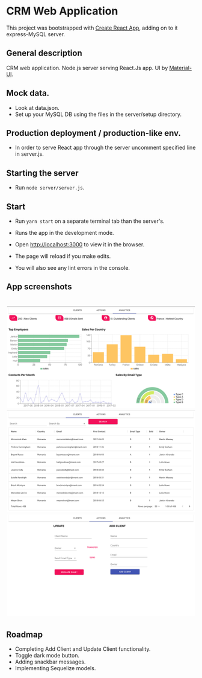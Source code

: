 # CRM Web Application
This project was bootstrapped with [Create React App](https://github.com/facebook/create-react-app),
adding on to it express-MySQL server.

## General description
CRM web application.
Node.js server serving React.Js app. 
UI by [Material-UI](https://material-ui.com/).

## Mock data.
- Look at data.json.
- Set up your MySQL DB using the files in the server/setup directory.

## Production deployment / production-like env.
- In order to serve React app through the server uncomment specified line in server.js.

## Starting the server 
- Run `node server/server.js`.

## Start
- Run `yarn start` on a separate terminal tab than the server's.
- Runs the app in the development mode.<br />
- Open [http://localhost:3000](http://localhost:3000) to view it in the browser.

- The page will reload if you make edits.<br />
- You will also see any lint errors in the console.

## App screenshots
<h1 align="center">
    <img src="./screenshots/analytics.png" width="500"/>
    <img src="./screenshots/clients.png" width="500"/>
    <img src="./screenshots/actions.png" width="500"/>
</h1>

## Roadmap
- Completing Add Client and Update Client functionality.
- Toggle dark mode button.
- Adding snackbar messages.
- Implementing Sequelize models.


